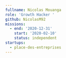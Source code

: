 ```yaml
---
fullname: Nicolas Mouanga
role: 'Growth Hacker '
github: NicolasM92
missions:
  - end: '2020-12-31'
    start: '2020-02-10'
    status: independent
startups:
  - place-des-entreprises
---
```


